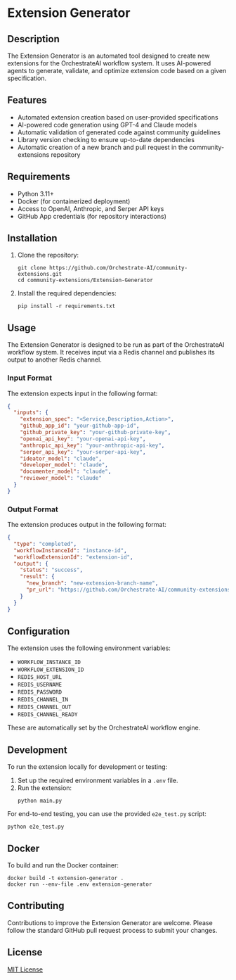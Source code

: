 # Extension Generator

## Description

The Extension Generator is an automated tool designed to create new extensions for the OrchestrateAI workflow system. It uses AI-powered agents to generate, validate, and optimize extension code based on a given specification.

## Features

- Automated extension creation based on user-provided specifications
- AI-powered code generation using GPT-4 and Claude models
- Automatic validation of generated code against community guidelines
- Library version checking to ensure up-to-date dependencies
- Automatic creation of a new branch and pull request in the community-extensions repository

## Requirements

- Python 3.11+
- Docker (for containerized deployment)
- Access to OpenAI, Anthropic, and Serper API keys
- GitHub App credentials (for repository interactions)

## Installation

1. Clone the repository:
   ```
   git clone https://github.com/Orchestrate-AI/community-extensions.git
   cd community-extensions/Extension-Generator
   ```

2. Install the required dependencies:
   ```
   pip install -r requirements.txt
   ```

## Usage

The Extension Generator is designed to be run as part of the OrchestrateAI workflow system. It receives input via a Redis channel and publishes its output to another Redis channel.

### Input Format

The extension expects input in the following format:

```json
{
  "inputs": {
    "extension_spec": "<Service,Description,Action>",
    "github_app_id": "your-github-app-id",
    "github_private_key": "your-github-private-key",
    "openai_api_key": "your-openai-api-key",
    "anthropic_api_key": "your-anthropic-api-key",
    "serper_api_key": "your-serper-api-key",
    "ideator_model": "claude",
    "developer_model": "claude",
    "documenter_model": "claude",
    "reviewer_model": "claude"
  }
}
```

### Output Format

The extension produces output in the following format:

```json
{
  "type": "completed",
  "workflowInstanceId": "instance-id",
  "workflowExtensionId": "extension-id",
  "output": {
    "status": "success",
    "result": {
      "new_branch": "new-extension-branch-name",
      "pr_url": "https://github.com/Orchestrate-AI/community-extensions/pull/123"
    }
  }
}
```

## Configuration

The extension uses the following environment variables:

- `WORKFLOW_INSTANCE_ID`
- `WORKFLOW_EXTENSION_ID`
- `REDIS_HOST_URL`
- `REDIS_USERNAME`
- `REDIS_PASSWORD`
- `REDIS_CHANNEL_IN`
- `REDIS_CHANNEL_OUT`
- `REDIS_CHANNEL_READY`

These are automatically set by the OrchestrateAI workflow engine.

## Development

To run the extension locally for development or testing:

1. Set up the required environment variables in a `.env` file.
2. Run the extension:
   ```
   python main.py
   ```

For end-to-end testing, you can use the provided `e2e_test.py` script:

```
python e2e_test.py
```

## Docker

To build and run the Docker container:

```
docker build -t extension-generator .
docker run --env-file .env extension-generator
```

## Contributing

Contributions to improve the Extension Generator are welcome. Please follow the standard GitHub pull request process to submit your changes.

## License

[MIT License](LICENSE)